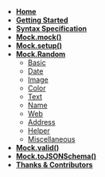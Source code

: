 * **[Home](/nuysoft/Mock/wiki)**
* **[Getting Started](/nuysoft/Mock/wiki/Getting-Started)**
* **[Syntax Specification](/nuysoft/Mock/wiki/Syntax-Specification)**
* **[Mock.mock()](/nuysoft/Mock/wiki/Mock.mock())**
* **[Mock.setup()](/nuysoft/Mock/wiki/Mock.setup())**
* **[Mock.Random](/nuysoft/Mock/wiki/Mock.Random)**
    * [Basic](/nuysoft/Mock/wiki/Basic)
    * [Date](/nuysoft/Mock/wiki/Date)
    * [Image](/nuysoft/Mock/wiki/Image)
    * [Color](/nuysoft/Mock/wiki/Color)
    * [Text](/nuysoft/Mock/wiki/Text)
    * [Name](/nuysoft/Mock/wiki/Name)
    * [Web](/nuysoft/Mock/wiki/Web)
    * [Address](/nuysoft/Mock/wiki/Address)
    * [Helper](/nuysoft/Mock/wiki/Helper)
    * [Miscellaneous](/nuysoft/Mock/wiki/Miscellaneous)
* **[Mock.valid()](/nuysoft/Mock/wiki/Mock.valid())**
* **[Mock.toJSONSchema()](/nuysoft/Mock/wiki/Mock.toJSONSchema())**
* **[Thanks & Contributors](/nuysoft/Mock/wiki/Thanks-&-Contributors)**
